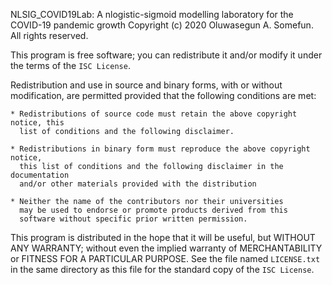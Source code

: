 NLSIG_COVID19Lab: A nlogistic-sigmoid modelling laboratory 
                  for the COVID-19 pandemic growth
Copyright (c) 2020 Oluwasegun A. Somefun.
All rights reserved.

This program is free software; you can redistribute it and/or modify
it under the terms of the `ISC License`.

Redistribution and use in source and binary forms, with or without
modification, are permitted provided that the following conditions are met:

	* Redistributions of source code must retain the above copyright notice, this
	  list of conditions and the following disclaimer.

	* Redistributions in binary form must reproduce the above copyright notice,
	  this list of conditions and the following disclaimer in the documentation
	  and/or other materials provided with the distribution
	  
	* Neither the name of the contributors nor their universities
	  may be used to endorse or promote products derived from this
	  software without specific prior written permission.

This program is distributed in the hope that it will be useful,
but WITHOUT ANY WARRANTY; without even the implied warranty of
MERCHANTABILITY or FITNESS FOR A PARTICULAR PURPOSE. See the file named `LICENSE.txt` 
in the same directory as this file for the standard copy of the `ISC License`.

